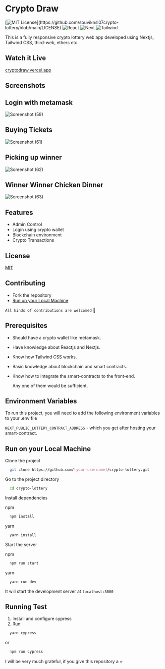 # Crypto Draw 
[![MIT License](https://img.shields.io/apm/l/atomic-design-ui.svg?)](https://github.com/souviknsl07crypto-lottery/blob/main/LICENSE)
![React](https://img.shields.io/badge/react-v18-blue)
![Next](https://img.shields.io/badge/next-v12-yellowgreen)
![Tailwind](https://img.shields.io/badge/tailwindcss-v3-lightgreen)


This is a fully responsive crypto lottery web app developed using Nextjs, Tailwind CSS, third-web, ethers etc.
## Watch it Live
[cryptodraw.vercel.app](https://cryptodraw.vercel.app)<br/>

## Screenshots
## Login with metamask
![Screenshot (59)](https://user-images.githubusercontent.com/53038576/191064986-9a159703-869e-4cdc-8bdf-ca1e0b1ce029.png)
## Buying Tickets
![Screenshot (61)](https://user-images.githubusercontent.com/53038576/191065059-27079d4b-f1ac-47ae-b5fe-ed9834be469b.png)
## Picking up winner
![Screenshot (62)](https://user-images.githubusercontent.com/53038576/191065086-6ff0263b-1090-4c69-a98a-185701428026.png)
## Winner Winner Chicken Dinner
![Screenshot (63)](https://user-images.githubusercontent.com/53038576/191065099-ee9f9aff-8cfd-4b76-b5d9-96114fdc7c1a.png)

## Features

- Admin Control
- Login using crypto wallet
- Blockchain environment
- Crypto Transactions

## License

[MIT](https://github.com/souviknsl07/crypto-lottery/LICENSE)

## Contributing

- Fork the repository
- [Run on your Local Machine](https://github.com/souviknsl07/crypto-lottery#run-on-your-local-machine)

`All kinds of contributions are welcomed` 🤝<br/>

## Prerequisites
- Should have a crypto wallet like metamask.
- Have knowledge about Reactjs and Nextjs.
- Know how Tailwind CSS works.
- Basic knowledge about blockchain and smart contracts.
- Know how to integrate the smart-contracts to the front-end.
  
  Any one of them would be sufficient. 

## Environment Variables

To run this project, you will need to add the following environment variables to your .env file

`NEXT_PUBLIC_LOTTERY_CONTRACT_ADDRESS` - which you get after hosting your smart-contract.


## Run on your Local Machine

Clone the project

```bash
  git clone https://github.com/[your-username]/crypto-lottery.git
```

Go to the project directory

```bash
  cd crypto-lottery
```

Install dependencies

npm

```bash
  npm install
```
yarn

```bash
  yarn install
```

Start the server

npm

```bash
  npm run start
```
yarn

```bash
  yarn run dev
```

It will start the development server at `localhost:3000`

## Running Test

1. Install and configure cypress
2. Run
```bash
  yarn cypress
```
or

```bash
  npm run cypress
```

I will be very much grateful, if you give this repository a ⭐

